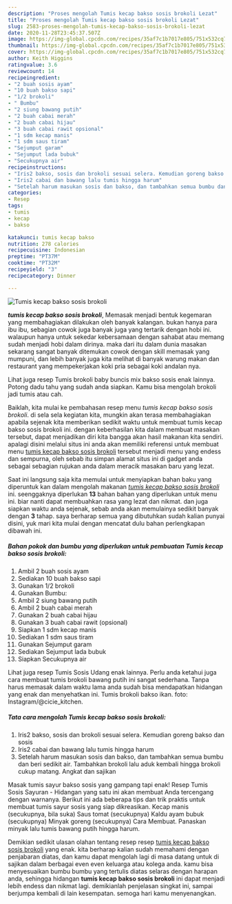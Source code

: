 ```yaml
---
description: "Proses mengolah Tumis kecap bakso sosis brokoli Lezat"
title: "Proses mengolah Tumis kecap bakso sosis brokoli Lezat"
slug: 2583-proses-mengolah-tumis-kecap-bakso-sosis-brokoli-lezat
date: 2020-11-28T23:45:37.507Z
image: https://img-global.cpcdn.com/recipes/35af7c1b7017e805/751x532cq70/tumis-kecap-bakso-sosis-brokoli-foto-resep-utama.jpg
thumbnail: https://img-global.cpcdn.com/recipes/35af7c1b7017e805/751x532cq70/tumis-kecap-bakso-sosis-brokoli-foto-resep-utama.jpg
cover: https://img-global.cpcdn.com/recipes/35af7c1b7017e805/751x532cq70/tumis-kecap-bakso-sosis-brokoli-foto-resep-utama.jpg
author: Keith Higgins
ratingvalue: 3.6
reviewcount: 14
recipeingredient:
- "2 buah sosis ayam"
- "10 buah bakso sapi"
- "1/2 brokoli"
- " Bumbu"
- "2 siung bawang putih"
- "2 buah cabai merah"
- "2 buah cabai hijau"
- "3 buah cabai rawit opsional"
- "1 sdm kecap manis"
- "1 sdm saus tiram"
- "Sejumput garam"
- "Sejumput lada bubuk"
- "Secukupnya air"
recipeinstructions:
- "Iris2 bakso, sosis dan brokoli sesuai selera. Kemudian goreng bakso dan sosis"
- "Iris2 cabai dan bawang lalu tumis hingga harum"
- "Setelah harum masukan sosis dan bakso, dan tambahkan semua bumbu dan beri sedikit air. Tambahkan brokoli lalu aduk kembali hingga brokoli cukup matang. Angkat dan sajikan"
categories:
- Resep
tags:
- tumis
- kecap
- bakso

katakunci: tumis kecap bakso 
nutrition: 278 calories
recipecuisine: Indonesian
preptime: "PT37M"
cooktime: "PT32M"
recipeyield: "3"
recipecategory: Dinner

---
```



![Tumis kecap bakso sosis brokoli](https://img-global.cpcdn.com/recipes/35af7c1b7017e805/751x532cq70/tumis-kecap-bakso-sosis-brokoli-foto-resep-utama.jpg)

<b><i>tumis kecap bakso sosis brokoli</i></b>, Memasak menjadi bentuk kegemaran yang membahagiakan dilakukan oleh banyak kalangan. bukan hanya para ibu ibu, sebagian cowok juga banyak juga yang tertarik dengan hobi ini. walaupun hanya untuk sekedar kebersamaan dengan sahabat atau memang sudah menjadi hobi dalam dirinya. maka dari itu dalam dunia masakan sekarang sangat banyak ditemukan cowok dengan skill memasak yang mumpuni, dan lebih banyak juga kita melihat di banyak warung makan dan restaurant yang mempekerjakan koki pria sebagai koki andalan nya.

Lihat juga resep Tumis brokoli baby buncis mix bakso sosis enak lainnya. Potong dadu tahu yang sudah anda siapkan. Kamu bisa mengolah brokoli jadi tumis atau cah.

Baiklah, kita mulai ke pembahasan resep menu <i>tumis kecap bakso sosis brokoli</i>. di sela sela kegiatan kita, mungkin akan terasa membahagiakan apabila sejenak kita memberikan sedikit waktu untuk membuat tumis kecap bakso sosis brokoli ini. dengan keberhasilan kita dalam membuat masakan tersebut, dapat menjadikan diri kita bangga akan hasil makanan kita sendiri. apalagi disini melalui situs ini anda akan memiliki referensi untuk membuat menu <u>tumis kecap bakso sosis brokoli</u> tersebut menjadi menu yang endess dan sempurna, oleh sebab itu simpan alamat situs ini di gadget anda sebagai sebagian rujukan anda dalam meracik masakan baru yang lezat.


Saat ini langsung saja kita memulai untuk menyiapkan bahan baku yang diperuntuk kan dalam mengolah makanan <u><i>tumis kecap bakso sosis brokoli</i></u> ini. seenggaknya diperlukan <b>13</b> bahan bahan yang diperlukan untuk menu ini. biar nanti dapat membuahkan rasa yang lezat dan nikmat. dan juga siapkan waktu anda sejenak, sebab anda akan memulainya sedikit banyak dengan <b>3</b> tahap. saya berharap semua yang dibutuhkan sudah kalian punyai disini, yuk mari kita mulai dengan mencatat dulu bahan perlengkapan dibawah ini.

<!--inarticleads1-->

##### Bahan pokok dan bumbu yang diperlukan untuk pembuatan Tumis kecap bakso sosis brokoli:

1. Ambil 2 buah sosis ayam
1. Sediakan 10 buah bakso sapi
1. Gunakan 1/2 brokoli
1. Gunakan  Bumbu:
1. Ambil 2 siung bawang putih
1. Ambil 2 buah cabai merah
1. Gunakan 2 buah cabai hijau
1. Gunakan 3 buah cabai rawit (opsional)
1. Siapkan 1 sdm kecap manis
1. Sediakan 1 sdm saus tiram
1. Gunakan Sejumput garam
1. Sediakan Sejumput lada bubuk
1. Siapkan Secukupnya air


Lihat juga resep Tumis Sosis Udang enak lainnya. Perlu anda ketahui juga cara membuat tumis brokoli bawang putih ini sangat sederhana. Tanpa harus memasak dalam waktu lama anda sudah bisa mendapatkan hidangan yang enak dan menyehatkan ini. Tumis brokoli bakso ikan. foto: Instagram/@cicie_kitchen. 

<!--inarticleads2-->

##### Tata cara mengolah Tumis kecap bakso sosis brokoli:

1. Iris2 bakso, sosis dan brokoli sesuai selera. Kemudian goreng bakso dan sosis
1. Iris2 cabai dan bawang lalu tumis hingga harum
1. Setelah harum masukan sosis dan bakso, dan tambahkan semua bumbu dan beri sedikit air. Tambahkan brokoli lalu aduk kembali hingga brokoli cukup matang. Angkat dan sajikan


Masak tumis sayur bakso sosis yang gampang tapi enak! Resep Tumis Sosis Sayuran - Hidangan yang satu ini akan membuat Anda tercengang dengan warnanya. Berikut ini ada beberapa tips dan trik praktis untuk membuat tumis sayur sosis yang siap dikreasikan. Kecap manis (secukupnya, bila suka) Saus tomat (secukupnya) Kaldu ayam bubuk (secukupnya) Minyak goreng (secukupnya) Cara Membuat. Panaskan minyak lalu tumis bawang putih hingga harum. 

Demikian sedikit ulasan olahan tentang resep resep <u>tumis kecap bakso sosis brokoli</u> yang enak. kita berharap kalian sudah memahami dengan penjabaran diatas, dan kamu dapat mengolah lagi di masa datang untuk di sajikan dalam berbagai even even keluarga atau kolega anda. kamu bisa menyesuaikan bumbu bumbu yang tertulis diatas selaras dengan harapan anda, sehingga hidangan <b>tumis kecap bakso sosis brokoli</b> ini dapat menjadi lebih endess dan nikmat lagi. demikianlah penjelasan singkat ini, sampai berjumpa kembali di lain kesempatan. semoga hari kamu menyenangkan.
